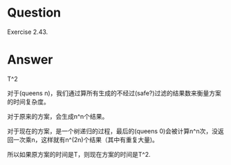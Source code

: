 # Question
Exercise 2.43.

# Answer
T^2

对于(queens n)，我们通过算所有生成的不经过(safe?)过滤的结果数来衡量方案的时间复杂度。

对于原来的方案，会生成n^n个结果。

对于现在的方案，是一个树递归的过程，最后的(queens 0)会被计算n^n次，没返回一次乘n，这样就有n^(2n)个结果（其中有重复大量)。

所以如果原方案的时间是T，则现在方案的时间是T^2.
